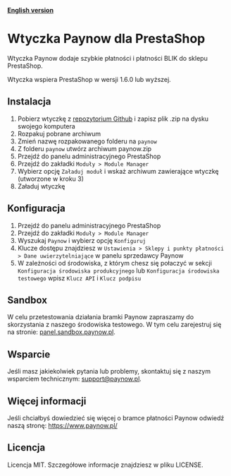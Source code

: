 [**English version**][ext0]
# Wtyczka Paynow dla PrestaShop 

Wtyczka Paynow dodaje szybkie płatności i płatności BLIK do sklepu PrestaShop.

Wtyczka wspiera PrestaShop w wersji 1.6.0 lub wyższej.

## Instalacja
1. Pobierz wtyczkę z [repozytorium Github][ext1] i zapisz plik .zip na dysku swojego komputera
2. Rozpakuj pobrane archiwum
3. Zmień nazwę rozpakowanego folderu na `paynow` 
4. Z folderu `paynow` utwórz archiwum paynow.zip
5. Przejdź do panelu administracyjnego PrestaShop
6. Przejdź do zakładki `Moduły > Module Manager`
7. Wybierz opcję `Załaduj moduł` i wskaż archiwum zawierające wtyczkę (utworzone w kroku 3)
8. Załaduj wtyczkę

## Konfiguracja
1. Przejdź do panelu administracyjnego PrestaShop
2. Przejdź do zakładki `Moduły > Module Manager`
3. Wyszukaj `Paynow` i wybierz opcję `Konfiguruj`
4. Klucze dostępu znajdziesz w `Ustawienia > Sklepy i punkty płatności > Dane uwierzytelniające` w panelu sprzedawcy Paynow
5. W zależności od środowiska, z którym chesz się połaczyć w sekcji `Konfiguracja środowiska produkcyjnego` lub `Konfiguracja środowiska testowego` wpisz `Klucz API` i `Klucz podpisu` 

## Sandbox
W celu przetestowania działania bramki Paynow zapraszamy do skorzystania z naszego środowiska testowego. W tym celu zarejestruj się na stronie: [panel.sandbox.paynow.pl][ext2]. 

## Wsparcie
Jeśli masz jakiekolwiek pytania lub problemy, skontaktuj się z naszym wsparciem technicznym: support@paynow.pl.

## Więcej informacji
Jeśli chciałbyś dowiedzieć się więcej o bramce płatności Paynow odwiedź naszą stronę: https://www.paynow.pl/

## Licencja
Licencja MIT. Szczegółowe informacje znajdziesz w pliku LICENSE.

[ext0]: README.EN.md
[ext1]: https://github.com/pay-now/paynow-prestashop/releases/latest
[ext2]: https://panel.sandbox.paynow.pl/auth/register